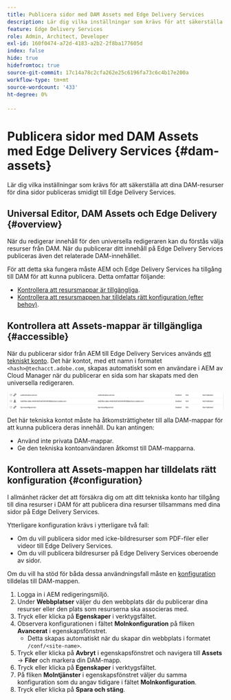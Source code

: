 ```yaml
---
title: Publicera sidor med DAM Assets med Edge Delivery Services
description: Lär dig vilka inställningar som krävs för att säkerställa att dina DAM-resurser för dina sidor publiceras smidigt till Edge Delivery Services.
feature: Edge Delivery Services
role: Admin, Architect, Developer
exl-id: 160f0474-a72d-4183-a2b2-2f8ba177605d
index: false
hide: true
hidefromtoc: true
source-git-commit: 17c14a78c2cfa262e25c6196fa73c6c4b17e200a
workflow-type: tm+mt
source-wordcount: '433'
ht-degree: 0%

---
```


# Publicera sidor med DAM Assets med Edge Delivery Services {#dam-assets}

Lär dig vilka inställningar som krävs för att säkerställa att dina DAM-resurser för dina sidor publiceras smidigt till Edge Delivery Services.

## Universal Editor, DAM Assets och Edge Delivery {#overview}

När du redigerar innehåll för den universella redigeraren kan du förstås välja resurser från DAM. När du publicerar ditt innehåll på Edge Delivery Services publiceras även det relaterade DAM-innehållet.

För att detta ska fungera måste AEM och Edge Delivery Services ha tillgång till DAM för att kunna publicera. Detta omfattar följande:

* [Kontrollera att resursmappar är tillgängliga](#accessible).
* [Kontrollera att resursmappen har tilldelats rätt konfiguration (efter behov)](#configuration).

## Kontrollera att Assets-mappar är tillgängliga {#accessible}

När du publicerar sidor från AEM till Edge Delivery Services används [ett tekniskt konto](/help/implementing/developing/introduction/generating-access-tokens-for-server-side-apis.md). Det här kontot, med ett namn i formatet `<hash>@techacct.adobe.com`, skapas automatiskt som en användare i AEM av Cloud Manager när du publicerar en sida som har skapats med den universella redigeraren.

![Tekniskt konto](/help/edge/wysiwyg-authoring/assets/dam-assets/technical-account.png)

Det här tekniska kontot måste ha åtkomsträttigheter till alla DAM-mappar för att kunna publicera deras innehåll. Du kan antingen:

* Använd inte privata DAM-mappar.
* Ge den tekniska kontoanvändaren åtkomst till DAM-mapparna.

## Kontrollera att Assets-mappen har tilldelats rätt konfiguration {#configuration}

I allmänhet räcker det att försäkra dig om att ditt tekniska konto har tillgång till dina resurser i DAM för att publicera dina resurser tillsammans med dina sidor på Edge Delivery Services.

Ytterligare konfiguration krävs i ytterligare två fall:

* Om du vill publicera sidor med icke-bildresurser som PDF-filer eller videor till Edge Delivery Services.
* Om du vill publicera bildresurser på Edge Delivery Services oberoende av sidor.

Om du vill ha stöd för båda dessa användningsfall måste en [konfiguration](/help/implementing/developing/introduction/configurations.md) tilldelas till DAM-mappen.

1. Logga in i AEM redigeringsmiljö.
1. Under **Webbplatser** väljer du den webbplats där du publicerar dina resurser eller den plats som resurserna ska associeras med.
1. Tryck eller klicka på **Egenskaper** i verktygsfältet.
1. Observera konfigurationen i fältet **Molnkonfiguration** på fliken **Avancerat** i egenskapsfönstret.
   * Detta skapas automatiskt när du skapar din webbplats i formatet `/conf/<site-name>`.
1. Tryck eller klicka på **Avbryt** i egenskapsfönstret och navigera till **Assets** -> **Filer** och markera din DAM-mapp.
1. Tryck eller klicka på **Egenskaper** i verktygsfältet.
1. På fliken **Molntjänster** i egenskapsfönstret väljer du samma konfiguration som du angav tidigare i fältet **Molnkonfiguration**.
1. Tryck eller klicka på **Spara och stäng**.
